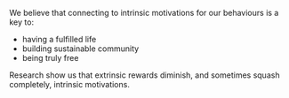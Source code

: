 We believe that connecting to intrinsic motivations for our behaviours is a key to:

* having a fulfilled life
* building sustainable community
* being truly free

Research show us that extrinsic rewards diminish, and sometimes squash completely, intrinsic motivations.

